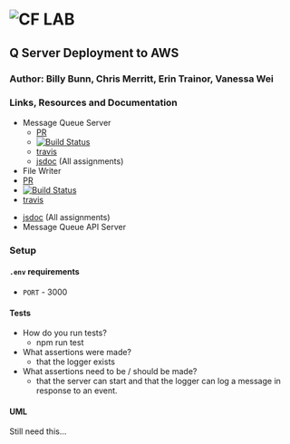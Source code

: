 ![CF](http://i.imgur.com/7v5ASc8.png) LAB
=================================================

## Q Server Deployment to AWS

### Author: Billy Bunn, Chris Merritt, Erin Trainor, Vanessa Wei

### Links, Resources and Documentation
* Message Queue Server
  * [PR](https://github.com/401-advanced-javascript-401d29/lab-19-message-queue-server/pull/1)
  * [![Build Status](https://www.travis-ci.com/401-advanced-javascript-401d29/lab-19.svg?branch=master)](https://www.travis-ci.com/401-advanced-javascript-401d29/lab-19)
  * [travis](https://www.travis-ci.com/401-advanced-javascript-401d29/lab-19)
  <!-- * [back-end](http://xyz.com) () -->
  * [jsdoc](http://localhost:3000/docs) (All assignments)
*  File Writer
  * [PR](https://github.com/401-advanced-javascript-401d29/lab-19-file-writer/pull/1)
  * [![Build Status](https://www.travis-ci.com/401-advanced-javascript-401d29/lab-19-file-writer.svg?branch=master)](https://www.travis-ci.com/401-advanced-javascript-401d29/lab-19-file-writer)
  * [travis](https://www.travis-ci.com/401-advanced-javascript-401d29/lab-19-file-writer)
  <!-- * [back-end](http://xyz.com) () -->
  * [jsdoc](http://localhost:3000/docs) (All assignments)
* Message Queue API Server
  <!-- * [PR](https://github.com/401-advanced-javascript-401d29/lab-19-message-queue-server/pull/1)
  * [![Build Status](https://www.travis-ci.com/401-advanced-javascript-401d29/lab-19.svg?branch=master)](https://www.travis-ci.com/401-advanced-javascript-401d29/lab-19)
  * [travis](https://www.travis-ci.com/401-advanced-javascript-401d29/lab-19) -->
  <!-- * [back-end](http://xyz.com) () -->
  <!-- * [jsdoc](http://localhost:3000/docs) (All assignments) -->

### Setup
#### `.env` requirements
* `PORT` - 3000

#### Tests
* How do you run tests?
  * npm run test
* What assertions were made?
  * that the logger exists
* What assertions need to be / should be made?
  * that the server can start and that the logger can log a message in response to an event.

#### UML
Still need this...

